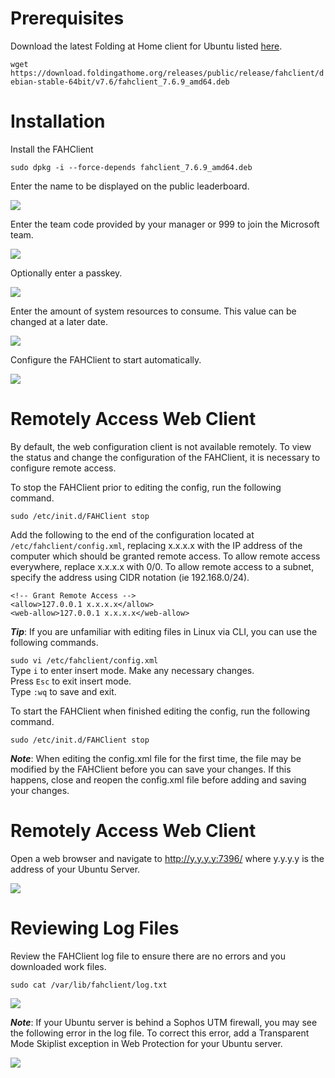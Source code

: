 # Prerequisites

Download the latest Folding at Home client for Ubuntu listed [here](https://foldingathome.org/alternative-downloads/).

```wget https://download.foldingathome.org/releases/public/release/fahclient/debian-stable-64bit/v7.6/fahclient_7.6.9_amd64.deb```

# Installation

Install the FAHClient

```sudo dpkg -i --force-depends fahclient_7.6.9_amd64.deb```

Enter the name to be displayed on the public leaderboard.

![](../img/UbuntuServer/configure-username.png)

Enter the team code provided by your manager or 999 to join the Microsoft team.

![](../img/UbuntuServer/configure-team.png)

Optionally enter a passkey.

![](../img/UbuntuServer/configure-passkey.png)

Enter the amount of system resources to consume. This value can be changed at a later date.

![](../img/UbuntuServer/configure-resources.png)

Configure the FAHClient to start automatically.

![](../img/UbuntuServer/configure-startup.png)

# Remotely Access Web Client

By default, the web configuration client is not available remotely.  To view the status and change the configuration of the FAHClient, it is necessary to configure remote access.

To stop the FAHClient prior to editing the config, run the following command.

```sudo /etc/init.d/FAHClient stop```

Add the following to the end of the configuration located at ```/etc/fahclient/config.xml```, replacing x.x.x.x with the IP address of the computer which should be granted remote access.  To allow remote access everywhere, replace x.x.x.x with 0/0.  To allow remote access to a subnet, specify the address using CIDR notation (ie 192.168.0/24).

```
<!-- Grant Remote Access -->
<allow>127.0.0.1 x.x.x.x</allow>
<web-allow>127.0.0.1 x.x.x.x</web-allow>
```

***Tip***: If you are unfamiliar with editing files in Linux via CLI, you can use the following commands.

```sudo vi /etc/fahclient/config.xml```<br />
Type ```i``` to enter insert mode.  Make any necessary changes.<br />
Press ```Esc``` to exit insert mode.<br />
Type ```:wq``` to save and exit.

To start the FAHClient when finished editing the config, run the following command.

```sudo /etc/init.d/FAHClient stop```

***Note***: When editing the config.xml file for the first time, the file may be modified by the FAHClient before you can save your changes.  If this happens, close and reopen the config.xml file before adding and saving your changes.

# Remotely Access Web Client

Open a web browser and navigate to http://y.y.y.y:7396/ where y.y.y.y is the address of your Ubuntu Server.

![](../img/UbuntuServer/web-client.png)

# Reviewing Log Files

Review the FAHClient log file to ensure there are no errors and you downloaded work files.

```sudo cat /var/lib/fahclient/log.txt```

![](../img/UbuntuServer/log-file.png)

***Note***: If your Ubuntu server is behind a Sophos UTM firewall, you may see the following error in the log file. To correct this error, add a Transparent Mode Skiplist exception in Web Protection for your Ubuntu server.

![](../img/UbuntuServer/error-core-package-header.png)
